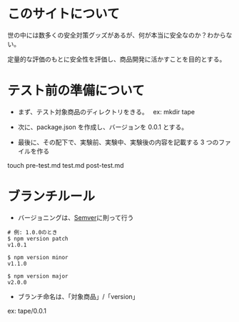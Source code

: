 # このサイトについて

世の中には数多くの安全対策グッズがあるが、何が本当に安全なのか？わからない。

定量的な評価のもとに安全性を評価し、商品開発に活かすことを目的とする。

# テスト前の準備について

- まず、テスト対象商品のディレクトリをきる。　 ex: mkdir tape

- 次に、package.json を作成し、バージョンを 0.0.1 とする。

- 最後に、その配下で、実験前、実験中、実験後の内容を記載する 3 つのファイルを作る

touch pre-test.md test.md post-test.md

# ブランチルール

- バージョニングは、[Semver](https://semver.org/lang/ja/)に則って行う

```
# 例: 1.0.0のとき
$ npm version patch
v1.0.1

$ npm version minor
v1.1.0

$ npm version major
v2.0.0
```

- ブランチ命名は、「対象商品」/「version」

ex: tape/0.0.1
